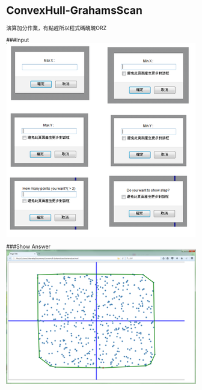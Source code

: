 # ConvexHull-GrahamsScan

演算加分作業，有點趕所以程式碼醜醜ORZ

###Input
![github](https://github.com/VagrantPi/ConvexHull-GrahamsScan/blob/master/setting.png)

###Show Answer
![github](https://github.com/VagrantPi/ConvexHull-GrahamsScan/blob/master/show%20answer.png)
